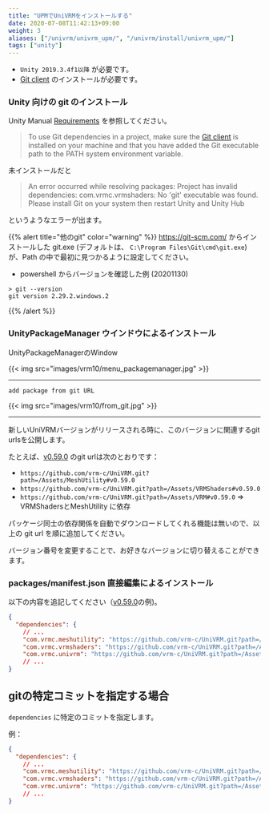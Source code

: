 ```yaml
---
title: "UPMでUniVRMをインストールする"
date: 2020-07-08T11:42:13+09:00
weight: 3
aliases: ["/univrm/univrm_upm/", "/univrm/install/univrm_upm/"]
tags: ["unity"]
---
```


* `Unity 2019.3.4f1以降` が必要です。
* [Git client](https://git-scm.com/) のインストールが必要です。

### Unity 向けの git のインストール

Unity Manual [Requirements](https://docs.unity3d.com/Manual/upm-git.html#req) を参照してください。

> To use Git dependencies in a project, make sure the [Git client](https://git-scm.com/) is installed on your machine and that you have added the Git executable path to the PATH system environment variable.

未インストールだと

> An error occurred while resolving packages:
Project has invalid dependencies:
com.vrmc.vrmshaders: No 'git' executable was found. Please install Git on your system then restart Unity and Unity Hub

というようなエラーが出ます。


{{% alert title="他のgit" color="warning" %}}
https://git-scm.com/ からインストールした git.exe (デフォルトは、 `C:\Program Files\Git\cmd\git.exe`) が、Path の中で最初に見つかるように設定してください。

* powershell からバージョンを確認した例 (20201130)
```dos
> git --version
git version 2.29.2.windows.2
```

{{% /alert %}}



### UnityPackageManager ウインドウによるインストール

UnityPackageManagerのWindow

{{< img src="images/vrm10/menu_packagemanager.jpg" >}}
<hr>

`add package from git URL`

{{< img src="images/vrm10/from_git.jpg" >}}

<hr>

新しいUniVRMバージョンがリリースされる時に、このバージョンに関連するgit urlsを公開します。

たとえば、[v0.59.0](https://github.com/vrm-c/UniVRM/releases/tag/v0.59.0) のgit urlは次のとおりです：

* `https://github.com/vrm-c/UniVRM.git?path=/Assets/MeshUtility#v0.59.0`
* `https://github.com/vrm-c/UniVRM.git?path=/Assets/VRMShaders#v0.59.0`
* `https://github.com/vrm-c/UniVRM.git?path=/Assets/VRM#v0.59.0` => VRMShadersとMeshUtility に依存

パッケージ同士の依存関係を自動でダウンロードしてくれる機能は無いので、以上の git url を順に追加してください。

バージョン番号を変更することで、お好きなバージョンに切り替えることができます。

### packages/manifest.json 直接編集によるインストール

以下の内容を追記してください（[v0.59.0](https://github.com/vrm-c/UniVRM/releases/tag/v0.59.0)の例)。

```json
{
  "dependencies": {
    // ...
    "com.vrmc.meshutility": "https://github.com/vrm-c/UniVRM.git?path=/Assets/MeshUtility#v0.59.0",
    "com.vrmc.vrmshaders": "https://github.com/vrm-c/UniVRM.git?path=/Assets/VRMShaders#v0.59.0",
    "com.vrmc.univrm": "https://github.com/vrm-c/UniVRM.git?path=/Assets/VRM#v0.59.0",
    // ...
}
```

## gitの特定コミットを指定する場合

`dependencies` に特定のコミットを指定します。

例：

```json
{
  "dependencies": {
    // ...
    "com.vrmc.meshutility": "https://github.com/vrm-c/UniVRM.git?path=/Assets/MeshUtility#873aec208c663c10dd825e9b006fec6809cfe6ca",
    "com.vrmc.vrmshaders": "https://github.com/vrm-c/UniVRM.git?path=/Assets/VRMShaders#873aec208c663c10dd825e9b006fec6809cfe6ca",
    "com.vrmc.univrm": "https://github.com/vrm-c/UniVRM.git?path=/Assets/VRM#873aec208c663c10dd825e9b006fec6809cfe6ca",
    // ...
}
```
